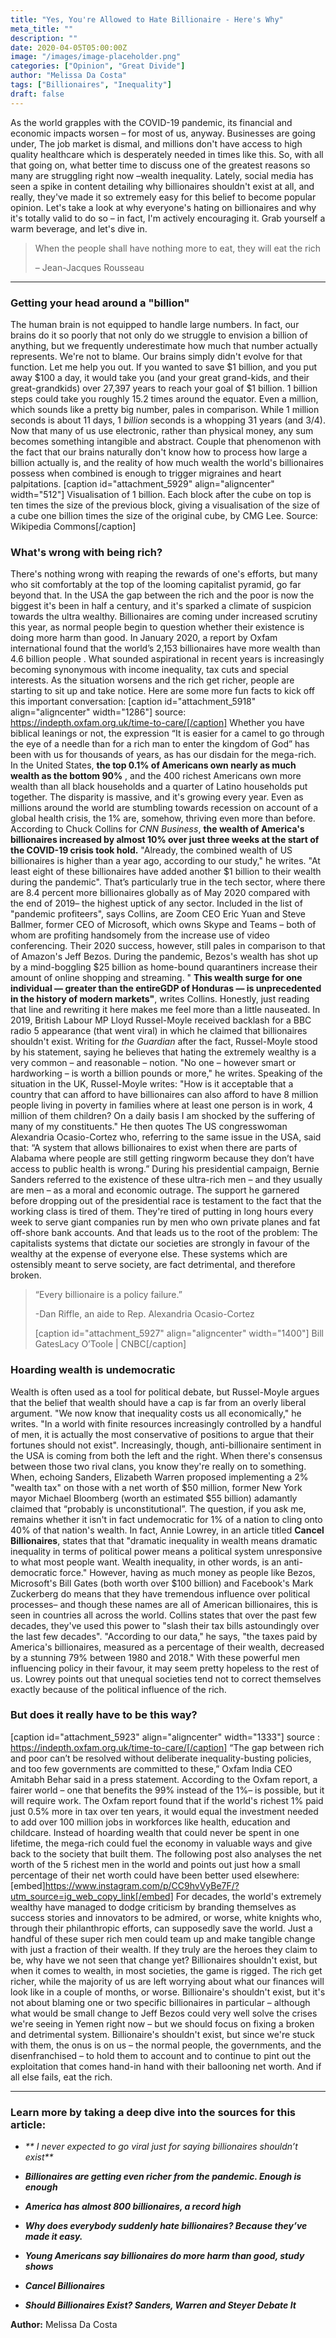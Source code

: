 ```yaml
---
title: "Yes, You're Allowed to Hate Billionaire - Here's Why"
meta_title: ""
description: ""
date: 2020-04-05T05:00:00Z
image: "/images/image-placeholder.png"
categories: ["Opinion", "Great Divide"]
author: "Melissa Da Costa"
tags: ["Billionaires", "Inequality"]
draft: false
---
```


As the world grapples with the COVID-19 pandemic, its
financial and economic impacts worsen – for most of us, anyway. Businesses are
going under, The job market is dismal, and millions don't have access to high
quality healthcare which is desperately needed in times like this. So, with
all that going on, what better time to discuss one of the greatest reasons so
many are struggling right now –wealth inequality. Lately, social media has
seen a spike in content detailing why billionaires shouldn't exist at all, and
really, they've made it so extremely easy for this belief to become popular
opinion. Let's take a look at why everyone's hating on billionaires and why
it's totally valid to do so – in fact, I'm actively encouraging it. Grab
yourself a warm beverage, and let's dive in.

> When the people shall have nothing more to eat, they will eat the rich
>
> – Jean-Jacques Rousseau

* * *

### Getting your head around a "billion"

The human brain is not equipped to handle large numbers. In fact, our brains
do it so poorly that not only do we struggle to envision a billion of
anything, but we frequently underestimate how much that number actually
represents. We're not to blame. Our brains simply didn't evolve for that
function. Let me help you out. If you wanted to save $1 billion, and you put
away $100 a day, it would take you (and your great grand-kids, and their
great-grandkids) over 27,397 years to reach your goal of $1 billion. 1 billion
steps could take you roughly 15.2 times around the equator. Even a million,
which sounds like a pretty big number, pales in comparison. While 1 million
seconds is about 11 days, 1 _billion_ seconds is a whopping 31 years (and
3/4). Now that many of us use electronic, rather than physical money, any sum
becomes something intangible and abstract. Couple that phenomenon with the
fact that our brains naturally don't know how to process how large a billion
actually is, and the reality of how much wealth the world's billionaires
possess when combined is enough to trigger migraines and heart palpitations.
[caption id="attachment_5929" align="aligncenter" width="512"] Visualisation
of 1 billion. Each block after the cube on top is ten times the size of the
previous block, giving a visualisation of the size of a cube one billion times
the size of the original cube, by CMG Lee. Source: Wikipedia Commons[/caption]

### What's wrong with being rich?

There's nothing wrong with reaping the rewards of one's efforts, but many who
sit comfortably at the top of the looming capitalist pyramid, go far beyond
that. In the USA the gap between the rich and the poor is now the biggest it's
been in half a century, and it's sparked a climate of suspicion towards the
ultra wealthy. Billionaires are coming under increased scrutiny this year, as
normal people begin to question whether their existence is doing more harm
than good. In January 2020, a report by Oxfam international found that the
world’s 2,153 billionaires have more wealth than 4.6 billion people . What
sounded aspirational in recent years is increasingly becoming synonymous with
income inequality, tax cuts and special interests. As the situation worsens
and the rich get richer, people are starting to sit up and take notice. Here
are some more fun facts to kick off this important conversation: [caption
id="attachment_5918" align="aligncenter" width="1286"] source:
https://indepth.oxfam.org.uk/time-to-care/[/caption] Whether you have biblical
leanings or not, the expression “It is easier for a camel to go through the
eye of a needle than for a rich man to enter the kingdom of God” has been with
us for thousands of years, as has our disdain for the mega-rich. In the United
States, **the top 0.1% of Americans own nearly as much wealth as the bottom
90%** , and the 400 richest Americans own more wealth than all black
households and a quarter of Latino households put together. The disparity is
massive, and it's growing every year. Even as millions around the world are
stumbling towards recession on account of a global health crisis, the 1% are,
somehow, thriving even more than before. According to Chuck Collins for _CNN
Business_, **the wealth of America's billionaires increased by almost 10% over
just three weeks at the start of the COVID-19 crisis took hold.** "Already,
the combined wealth of US billionaires is higher than a year ago, according to
our study," he writes. "At least eight of these billionaires have added
another $1 billion to their wealth during the pandemic". That’s particularly
true in the tech sector, where there are 8.4 percent more billionaires
globally as of May 2020 compared with the end of 2019– the highest uptick of
any sector. Included in the list of "pandemic profiteers", says Collins, are
Zoom CEO Eric Yuan and Steve Ballmer, former CEO of Microsoft, which owns
Skype and Teams – both of whom are profiting handsomely from the increase use
of video conferencing. Their 2020 success, however, still pales in comparison
to that of Amazon's Jeff Bezos. During the pandemic, Bezos's wealth has shot
up by a mind-boggling $25 billion as home-bound quarantiners increase their
amount of online shopping and streaming. " **This wealth surge for one
individual — greater than the entireGDP of Honduras — is unprecedented in the
history of modern markets"**, writes Collins. Honestly, just reading that line
and rewriting it here makes me feel more than a little nauseated. In 2019,
British Labour MP Lloyd Russel-Moyle received backlash for a BBC radio 5
appearance (that went viral) in which he claimed that billionaires shouldn't
exist. Writing for _the Guardian_ after the fact, Russel-Moyle stood by his
statement, saying he believes that hating the extremely wealthy is a very
common – and reasonable – notion. "No one – however smart or hardworking – is
worth a billion pounds or more," he writes. Speaking of the situation in the
UK, Russel-Moyle writes: "How is it acceptable that a country that can afford
to have billionaires can also afford to have 8 million people living in
poverty in families where at least one person is in work, 4 million of them
children? On a daily basis I am shocked by the suffering of many of my
constituents." He then quotes The US congresswoman Alexandria Ocasio-Cortez
who, referring to the same issue in the USA, said that: “A system that allows
billionaires to exist when there are parts of Alabama where people are still
getting ringworm because they don’t have access to public health is wrong.”
During his presidential campaign, Bernie Sanders referred to the existence of
these ultra-rich men – and they usually are men – as a moral and economic
outrage. The support he garnered before dropping out of the presidential race
is testament to the fact that the working class is tired of them. They're
tired of putting in long hours every week to serve giant companies run by men
who own private planes and fat off-shore bank accounts.  And that leads us to
the root of the problem: The capitalists systems that dictate our societies
are strongly in favour of the wealthy at the expense of everyone else. These
systems which are ostensibly meant to serve society, are fact detrimental, and
therefore broken.

> “Every billionaire is a policy failure.”
>
> -Dan Riffle, an aide to Rep. Alexandria Ocasio-Cortez
>
> [caption id="attachment_5927" align="aligncenter" width="1400"] Bill
> GatesLacy O’Toole | CNBC[/caption]

### Hoarding wealth is undemocratic

Wealth is often used as a tool for political debate, but Russel-Moyle argues
that the belief that wealth should have a cap is far from an overly liberal
argument. "We now know that inequality costs us all economically," he writes.
"In a world with finite resources increasingly controlled by a handful of men,
it is actually the most conservative of positions to argue that their fortunes
should not exist". Increasingly, though, anti-billionaire sentiment in the USA
is coming from both the left and the right. When there's consensus between
those two rival clans, you know they're really on to something. When, echoing
Sanders, Elizabeth Warren proposed implementing a 2% "wealth tax" on those
with a net worth of $50 million, former New York mayor Michael Bloomberg
(worth an estimated $55 billion) adamantly claimed that “probably is
unconstitutional”. The question, if you ask me, remains whether it isn't in
fact undemocratic for 1% of a nation to cling onto 40% of that nation's
wealth. In fact, Annie Lowrey, in an article titled **Cancel Billionaires**,
states that that "dramatic inequality in wealth means dramatic inequality in
terms of political power means a political system unresponsive to what most
people want. Wealth inequality, in other words, is an anti-democratic force."
However, having as much money as people like Bezos, Microsoft's Bill Gates
(both worth over $100 billion) and Facebook's Mark Zuckerberg do means that
they have tremendous influence over political processes– and though these
names are all of American billionaires, this is seen in countries all across
the world. Collins states that over the past few decades, they've used this
power to "slash their tax bills astoundingly over the last few decades".
"According to our data," he says, "the taxes paid by America's billionaires,
measured as a percentage of their wealth, decreased by a stunning 79% between
1980 and 2018." With these powerful men influencing policy in their favour, it
may seem pretty hopeless to the rest of us. Lowrey points out that unequal
societies tend not to correct themselves exactly because of the political
influence of the rich.

### But does it really have to be this way?

[caption id="attachment_5923" align="aligncenter" width="1333"] source :
https://indepth.oxfam.org.uk/time-to-care/[/caption] “The gap between rich and
poor can’t be resolved without deliberate inequality-busting policies, and too
few governments are committed to these,” Oxfam India CEO Amitabh Behar said in
a press statement. According to the Oxfam report, a fairer world – one that
benefits the 99% instead of the 1%– is possible, but it will require work. The
Oxfam report found that if the world's richest 1% paid just 0.5% more in tax
over ten years, it would equal the investment needed to add over 100 million
jobs in workforces like health, education and childcare. Instead of hoarding
wealth that could never be spent in one lifetime, the mega-rich could fuel the
economy in valuable ways and give back to the society that built them. The
following post also analyses the net worth of the 5 richest men in the world
and points out just how a small percentage of their net worth could have been
better used elsewhere:
[embed]https://www.instagram.com/p/CC9hvVyBe7F/?utm_source=ig_web_copy_link[/embed]
For decades, the world's extremely wealthy have managed to dodge criticism by
branding themselves as success stories and innovators to be admired, or worse,
white knights who, through their philanthropic efforts, can supposedly save
the world. Just a handful of these super rich men could team up and make
tangible change with just a fraction of their wealth. If they truly are the
heroes they claim to be, why have we not seen that change yet? Billionaires
shouldn't exist, but when it comes to wealth, in most societies, the game is
rigged. The rich get richer, while the majority of us are left worrying about
what our finances will look like in a couple of months, or worse.
Billionaire's shouldn't exist, but it's not about blaming one or two specific
billionaires in particular – although what would be small change to Jeff Bezos
could very well solve the crises we're seeing in Yemen right now – but we
should focus on fixing a broken and detrimental system. Billionaire's
shouldn't exist, but since we're stuck with them, the onus is on us – the
normal people, the governments, and the disenfranchised – to hold them to
account and to continue to pint out the exploitation that comes hand-in hand
with their ballooning net worth. And if all else fails, eat the rich.

* * *

### Learn more by taking a deep dive into the sources for this article:

  * _** I never expected to go viral just for saying billionaires shouldn’t exist**_

  * _**Billionaires are getting even richer from the pandemic. Enough is enough**_
  * _**America has almost 800 billionaires, a record high**_

  * **_Why does everybody suddenly hate billionaires? Because they’ve made it easy._**

  * **_Young Americans say billionaires do more harm than good, study shows_**

  * **_Cancel Billionaires_**
  * _**Should Billionaires Exist? Sanders, Warren and Steyer Debate It**_



**Author:** Melissa Da Costa